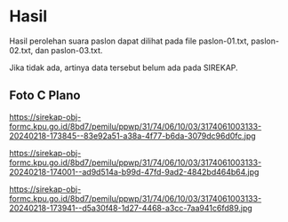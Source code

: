 # Hasil

Hasil perolehan suara paslon dapat dilihat pada file paslon-01.txt, paslon-02.txt, dan paslon-03.txt.

Jika tidak ada, artinya data tersebut belum ada pada SIREKAP.

## Foto C Plano

https://sirekap-obj-formc.kpu.go.id/8bd7/pemilu/ppwp/31/74/06/10/03/3174061003133-20240218-173845--83e92a51-a38a-4f77-b6da-3079dc96d0fc.jpg

https://sirekap-obj-formc.kpu.go.id/8bd7/pemilu/ppwp/31/74/06/10/03/3174061003133-20240218-174001--ad9d514a-b99d-47fd-9ad2-4842bd464b64.jpg

https://sirekap-obj-formc.kpu.go.id/8bd7/pemilu/ppwp/31/74/06/10/03/3174061003133-20240218-173941--d5a30f48-1d27-4468-a3cc-7aa941c6fd89.jpg
